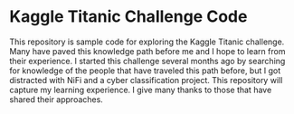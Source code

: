 # Kaggle Titanic Challenge Code
This repository is sample code for exploring the Kaggle Titanic challenge. Many have paved this knowledge path before me and I hope to learn from their experience. I started this challenge several months ago by searching for knowledge of the people that have traveled this path before, but I got distracted with NiFi and a cyber classification project. This repository will capture my learning experience. I give many thanks to those that have shared their approaches.

